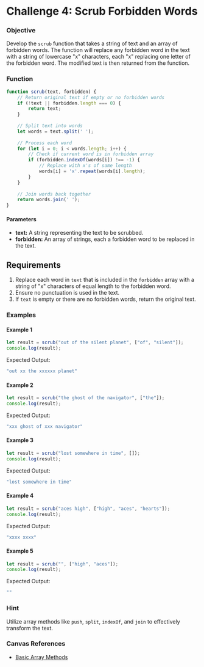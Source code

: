 # Challenge 4: Scrub Forbidden Words

### Objective
Develop the `scrub` function that takes a string of text and an array of forbidden words. The function will replace any forbidden word in the text with a string of lowercase "x" characters, each "x" replacing one letter of the forbidden word. The modified text is then returned from the function.

### Function
```javascript
function scrub(text, forbidden) {
    // Return original text if empty or no forbidden words
    if (!text || forbidden.length === 0) {
        return text;
    }
    
    // Split text into words
    let words = text.split(' ');
    
    // Process each word
    for (let i = 0; i < words.length; i++) {
        // Check if current word is in forbidden array
        if (forbidden.indexOf(words[i]) !== -1) {
            // Replace with x's of same length
            words[i] = 'x'.repeat(words[i].length);
        }
    }
    
    // Join words back together
    return words.join(' ');
}
```

#### Parameters
- **text:** A string representing the text to be scrubbed.
- **forbidden:** An array of strings, each a forbidden word to be replaced in the text.

## Requirements
1. Replace each word in `text` that is included in the `forbidden` array with a string of "x" characters of equal length to the forbidden word.
2. Ensure no punctuation is used in the text.
3. If `text` is empty or there are no forbidden words, return the original text.

### Examples

#### Example 1
```javascript
let result = scrub("out of the silent planet", ["of", "silent"]);
console.log(result);
```
Expected Output:
```javascript
"out xx the xxxxxx planet"
```

#### Example 2
```javascript
let result = scrub("the ghost of the navigator", ["the"]);
console.log(result);
```
Expected Output:
```javascript
"xxx ghost of xxx navigator"
```

#### Example 3
```javascript
let result = scrub("lost somewhere in time", []);
console.log(result);
```
Expected Output:
```javascript
"lost somewhere in time"
```

#### Example 4
```javascript
let result = scrub("aces high", ["high", "aces", "hearts"]);
console.log(result);
```
Expected Output:
```javascript
"xxxx xxxx"
```

#### Example 5
```javascript
let result = scrub("", ["high", "aces"]);
console.log(result);
```
Expected Output:
```javascript
""
```

### Hint
Utilize array methods like `push`, `split`, `indexOf`, and `join` to effectively transform the text.

### Canvas References
- [Basic Array Methods](https://bloomtech.instructure.com/courses/2785/modules/items/690462)
